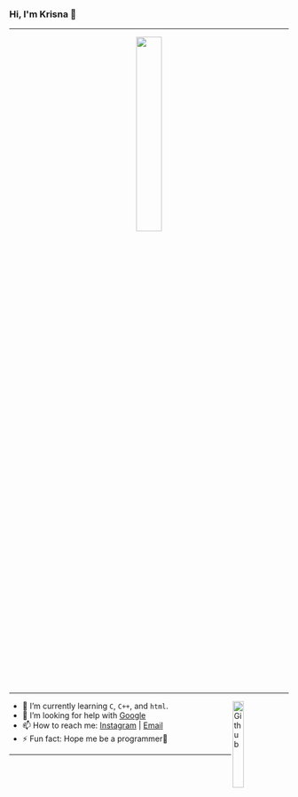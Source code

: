 ### Hi, I'm Krisna 👋

---
<p align="center">
  <img src="https://media.giphy.com/media/YnBjakPy38s9Y8SRvA/giphy.gif" width="30%"><br>
</p>

---

<img width="20%" align="right" alt="Github" src="https://media.giphy.com/media/oFubGlAHTl57oFMqyi/giphy.gif" />

- 🌱 I’m currently learning `C`, `C++`, and `html`.
- 🤔 I’m looking for help with [Google](https://google.com)
- 📫 How to reach me: [Instagram](https://instagram.com/krsxishere) | [Email](krisnapurnama28@gmail.com)
- ⚡ Fun fact: Hope me be a programmer🙏

---
